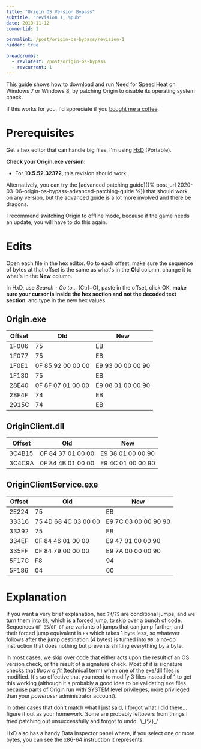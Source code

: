 ```yaml
---
title: "Origin OS Version Bypass"
subtitle: "revision 1, %pub"
date: 2019-11-12
commentid: 1

permalink: /post/origin-os-bypass/revision-1
hidden: true

breadcrumbs:
  - revlatest: /post/origin-os-bypass
  - revcurrent: 1
---
```


This guide shows how to download and run Need for Speed Heat on Windows 7 or Windows 8, by patching Origin to disable its operating system check.

If this works for you, I'd appreciate if you [bought me a coffee](https://ko-fi.com/chylex).

# Prerequisites

Get a hex editor that can handle big files. I'm using [HxD](https://mh-nexus.de/en/hxd/) (Portable).

**Check your Origin.exe version:**
- For **10.5.52.32372**, this revision should work

Alternatively, you can try the [advanced patching guide]({% post_url 2020-03-06-origin-os-bypass-advanced-patching-guide %}) that should work on any version, but the advanced guide is a lot more involved and there be dragons.

I recommend switching Origin to offline mode, because if the game needs an update, you will have to do this again.

# Edits

Open each file in the hex editor. Go to each offset, make sure the sequence of bytes at that offset is the same as what's in the **Old** column, change it to what's in the **New** column.

In HxD, use *Search - Go to...* (Ctrl+G), paste in the offset, click OK, **make sure your cursor is inside the hex section and not the decoded text section**, and type in the new hex values.

## Origin.exe

| Offset | Old | New |
| ------ | --- | --- |
| 1F006 | 75 | EB |
| 1F077 | 75 | EB |
| 1F0E1 | 0F 85 92 00 00 00 | E9 93 00 00 00 90 |
| 1F130 | 75 | EB |
| 28E40 | 0F 8F 07 01 00 00 | E9 08 01 00 00 90 |
| 28F4F | 74 | EB |
| 2915C | 74 | EB |

## OriginClient.dll

| Offset | Old | New |
| ------ | --- | --- |
| 3C4B15 | 0F 84 37 01 00 00 | E9 38 01 00 00 90 |
| 3C4C9A | 0F 84 4B 01 00 00 | E9 4C 01 00 00 90 |

## OriginClientService.exe

| Offset | Old | New |
| ------ | --- | --- |
| 2E224 | 75 | EB |
| 33316 | 75 4D 68 4C 03 00 00 | E9 7C 03 00 00 90 90 |
| 33392 | 75 | EB |
| 334EF | 0F 84 46 01 00 00 | E9 47 01 00 00 90 |
| 335FF | 0F 84 79 00 00 00 | E9 7A 00 00 00 90 |
| 5F17C | F8 | 94 |
| 5F186 | 04 | 00 |

# Explanation

If you want a very brief explanation, hex `74`/`75` are conditional jumps, and we turn them into `EB`, which is a forced jump, to skip over a bunch of code. Sequences `0F 85`/`0F 8F` are variants of jumps that can jump further, and their forced jump equivalent is `E9` which takes 1 byte less, so whatever follows after the jump destination (4 bytes) is turned into `90`, a no-op instruction that does nothing but prevents shifting everything by a byte.

In most cases, we skip over code that either acts upon the result of an OS version check, or the result of a signature check. Most of it is signature checks that *throw a fit* (technical term) when one of the exe/dll files is modified. It's so effective that you need to modify 3 files instead of 1 to get this working (although it's probably a good idea to be validating exe files because parts of Origin run with SYSTEM level privileges, more privileged than your *poweruser* administrator account).

In other cases that don't match what I just said, I forgot what I did there... figure it out as your homework. Some are probably leftovers from things I tried patching out unsuccessfully and forgot to undo ¯\\\_(ツ)\_/¯

HxD also has a handy Data Inspector panel where, if you select one or more bytes, you can see the x86-64 instruction it represents.

